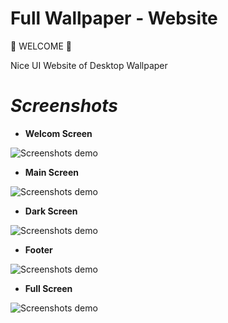 # Full Wallpaper - Website
<p>🎉 WELCOME 🎉</p>
<p>Nice UI Website of Desktop Wallpaper</p>

# _Screenshots_

- <p><b>Welcom Screen</b></p>
![Screenshots demo](https://github.com/Mohammed-Gawgah/Full-Wallpaper-Website/blob/main/ScreenShots/Welcome%20Page.png)
- <p><b>Main Screen</b></p>
![Screenshots demo](https://github.com/Mohammed-Gawgah/Full-Wallpaper-Website/blob/main/ScreenShots/Mean%20Page.png)
- <p><b>Dark Screen</b></p>
![Screenshots demo](https://github.com/Mohammed-Gawgah/Full-Wallpaper-Website/blob/main/ScreenShots/Dark%20Mode.png)
- <p><b>Footer</b></p>
![Screenshots demo](https://github.com/Mohammed-Gawgah/Full-Wallpaper-Website/blob/main/ScreenShots/footer.png)
- <p><b>Full Screen</b></p>
![Screenshots demo](https://github.com/Mohammed-Gawgah/Full-Wallpaper-Website/blob/main/ScreenShots/Full%20Screen%20Image.png)
